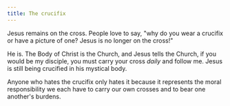 ```yaml
---
title: The crucifix
---
```


Jesus remains on the cross. People love to say, "why do you wear a crucifix or have a picture of one? Jesus is no longer on the cross!"

He is. The Body of Christ is the Church, and Jesus tells the Church, if you would be my disciple, you must carry your cross *daily* and follow me. Jesus is still being crucified in his mystical body.

Anyone who hates the crucifix only hates it because it represents the moral responsibility we each have to carry our own crosses and to bear one another's burdens.